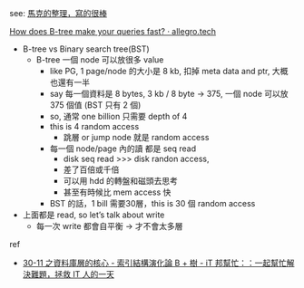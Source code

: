 

see: [馬克的整理，寫的很棒](https://www.notion.so/nture4388/30-11-B-iT-IT-c8648ddb73c54c638ba3f79237dcd854?pvs=4)



[How does B-tree make your queries fast? · allegro.tech](https://blog.allegro.tech/2023/11/how-does-btree-make-your-queries-fast.html)
- B-tree vs Binary search tree(BST)
    - B-tree  一個 node 可以放很多 value
        - like PG, 1 page/node 的大小是  8 kb, 扣掉 meta data and ptr, 大概也還有一半
        - say 每一個資料是 8 bytes, 3 kb / 8 byte → 375, 一個 node 可以放 375 個值 (BST 只有 2 個)
        - so, 通常 one billion 只需要 depth of 4
        - this is 4 random access
	        - 跳層 or jump node 就是 random access
        - 每一個 node/page 內的讀 都是 seq read
            - disk seq read >>> disk randon access,
            - 差了百倍或千倍
            - 可以用 hdd 的轉盤和磁頭去思考
            - 甚至有時候比 mem access 快
        - BST 的話，1 bill 需要30層，this is 30 個 random access
- 上面都是 read, so let’s talk about write
    - 每一次 write 都會自平衡 → 才不會太多層




ref
- [30-11 之資料庫層的核心 - 索引結構演化論 B + 樹 - iT 邦幫忙：：一起幫忙解決難題，拯救 IT 人的一天](https://ithelp.ithome.com.tw/articles/10221111)


